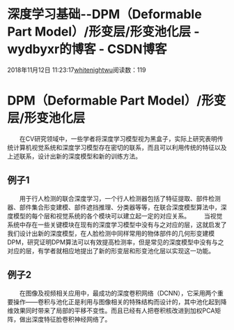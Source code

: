 # 深度学习基础--DPM（Deformable Part Model）/形变层/形变池化层 - wydbyxr的博客 - CSDN博客
2018年11月12日 11:23:17[whitenightwu](https://me.csdn.net/wydbyxr)阅读数：119
# DPM（Deformable Part Model）/形变层/形变池化层
  在CV研究领域中，一些学者将深度学习模型视为黑盒子，实际上研究表明传统计算机视觉系统和深度学习模型存在密切的联系，而且可以利用传统的特征以及上述联系，设计出新的深度模型和新的训练方法。
## 例子1
  用于行人检测的联合深度学习，一个行人检测器包括了特征提取、部件检测器、部件集合形变建模、部件遮挡推理、分类器等等，在联合深度模型算法中，深度模型的每个层和视觉系统的各个模块可以建立起一定的对应关系。
  当视觉系统中存在一些关键模块在现有的深度学习模型中没有与之对应的层，这就启发了我们设计出新的深度模型，在人脸检测中同样常用的物体部件的几何形变建模DPM，研究证明DPM算法可以有效提高检测率，但是常见的深度模型中没有与之对应的层，有学者就相应地提出了新的形变层和形变池化层以实现这一功能。
## 例子2
  在图像及视频相关应用中，最成功的深度卷积网络（DCNN），它采用两个重要操作——卷积与池化正是利用与图像相关的特殊结构而设计的，其中池化起到降维效果同时带来了局部的平移不变性。而且已经有人把卷积核改进到加权PCA矩阵，做出深度特征脸卷积神经网络了。
